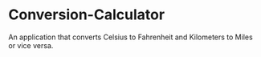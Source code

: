# Conversion-Calculator
An application that converts Celsius to Fahrenheit and Kilometers to Miles or vice versa.
